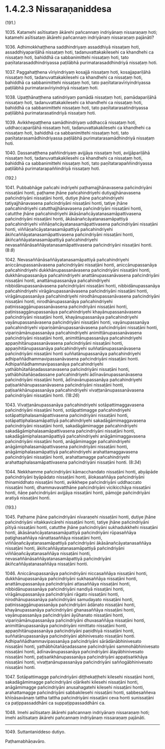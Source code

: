 

# 1.4.2.3 Nissaraṇaniddesa





(191.)

1035\. Katamehi asītisataṃ ākārehi pañcannaṃ indriyānaṃ nissaraṇaṃ hoti; katamehi asītisataṃ ākārehi pañcannaṃ indriyānaṃ nissaraṇaṃ pajānāti?

1036\. Adhimokkhaṭṭhena saddhindriyaṃ assaddhiyā nissaṭaṃ hoti, assaddhiyapariḷāhā nissaṭaṃ hoti, tadanuvattakakilesehi ca khandhehi ca nissaṭaṃ hoti, bahiddhā ca sabbanimittehi nissaṭaṃ hoti, tato paṇītatarasaddhindriyassa paṭilābhā purimatarasaddhindriyā nissaṭaṃ hoti.

1037\. Paggahaṭṭhena vīriyindriyaṃ kosajjā nissaṭaṃ hoti, kosajjapariḷāhā nissaṭaṃ hoti, tadanuvattakakilesehi ca khandhehi ca nissaṭaṃ hoti, bahiddhā ca sabbanimittehi nissaṭaṃ hoti, tato paṇītataravīriyindriyassa paṭilābhā purimataravīriyindriyā nissaṭaṃ hoti.

1038\. Upaṭṭhānaṭṭhena satindriyaṃ pamādā nissaṭaṃ hoti, pamādapariḷāhā nissaṭaṃ hoti, tadanuvattakakilesehi ca khandhehi ca nissaṭaṃ hoti, bahiddhā ca sabbanimittehi nissaṭaṃ hoti, tato paṇītatarasatindriyassa paṭilābhā purimatarasatindriyā nissaṭaṃ hoti.

1039\. Avikkhepaṭṭhena samādhindriyaṃ uddhaccā nissaṭaṃ hoti, uddhaccapariḷāhā nissaṭaṃ hoti, tadanuvattakakilesehi ca khandhehi ca nissaṭaṃ hoti, bahiddhā ca sabbanimittehi nissaṭaṃ hoti, tato paṇītatarasamādhindriyassa paṭilābhā purimatarasamādhindriyā nissaṭaṃ hoti.

1040\. Dassanaṭṭhena paññindriyaṃ avijjāya nissaṭaṃ hoti, avijjāpariḷāhā nissaṭaṃ hoti, tadanuvattakakilesehi ca khandhehi ca nissaṭaṃ hoti, bahiddhā ca sabbanimittehi nissaṭaṃ hoti, tato paṇītatarapaññindriyassa paṭilābhā purimatarapaññindriyā nissaṭaṃ hoti.

(192.)

1041\. Pubbabhāge pañcahi indriyehi paṭhamajjhānavasena pañcindriyāni nissaṭāni honti, paṭhame jhāne pañcahindriyehi dutiyajjhānavasena pañcindriyāni nissaṭāni honti, dutiye jhāne pañcahindriyehi tatiyajjhānavasena pañcindriyāni nissaṭāni honti, tatiye jhāne pañcahindriyehi catutthajjhānavasena pañcindriyāni nissaṭāni honti, catutthe jhāne pañcahindriyehi ākāsānañcāyatanasamāpattivasena pañcindriyāni nissaṭāni honti, ākāsānañcāyatanasamāpattiyā pañcahindriyehi viññāṇañcāyatanasamāpattivasena pañcindriyāni nissaṭāni honti, viññāṇañcāyatanasamāpattiyā pañcahindriyehi ākiñcaññāyatanasamāpattivasena pañcindriyāni nissaṭāni honti, ākiñcaññāyatanasamāpattiyā pañcahindriyehi nevasaññānāsaññāyatanasamāpattivasena pañcindriyāni nissaṭāni honti. (8:*8*)

1042\. Nevasaññānāsaññāyatanasamāpattiyā pañcahindriyehi aniccānupassanāvasena pañcindriyāni nissaṭāni honti, aniccānupassanāya pañcahindriyehi dukkhānupassanāvasena pañcindriyāni nissaṭāni honti, dukkhānupassanāya pañcahindriyehi anattānupassanāvasena pañcindriyāni nissaṭāni honti, anattānupassanāya pañcahindriyehi nibbidānupassanāvasena pañcindriyāni nissaṭāni honti, nibbidānupassanāya pañcahindriyehi virāgānupassanāvasena pañcindriyāni nissaṭāni honti, virāgānupassanāya pañcahindriyehi nirodhānupassanāvasena pañcindriyāni nissaṭāni honti, nirodhānupassanāya pañcahindriyehi paṭinissaggānupassanāvasena pañcindriyāni nissaṭāni honti, paṭinissaggānupassanāya pañcahindriyehi khayānupassanāvasena pañcindriyāni nissaṭāni honti, khayānupassanāya pañcahindriyehi vayānupassanāvasena pañcindriyāni nissaṭāni honti, vayānupassanāya pañcahindriyehi vipariṇāmānupassanāvasena pañcindriyāni nissaṭāni honti, vipariṇāmānupassanāya pañcahindriyehi animittānupassanāvasena pañcindriyāni nissaṭāni honti, animittānupassanāya pañcahindriyehi appaṇihitānupassanāvasena pañcindriyāni nissaṭāni honti, appaṇihitānupassanāya pañcahindriyehi suññatānupassanāvasena pañcindriyāni nissaṭāni honti suññatānupassanāya pañcahindriyehi adhipaññādhammavipassanāvasena pañcindriyāni nissaṭāni honti. Adhipaññādhammavipassanāya pañcahindriyehi yathābhūtañāṇadassanavasena pañcindriyāni nissaṭāni honti, yathābhūtañāṇadassane pañcahindriyehi ādīnavānupassanāvasena pañcindriyāni nissaṭāni honti, ādīnavānupassanāya pañcahindriyehi paṭisaṅkhānupassanāvasena pañcindriyāni nissaṭāni honti, paṭisaṅkhānupassanāya pañcahindriyehi vivaṭṭanānupassanāvasena pañcindriyāni nissaṭāni honti. (18:*26*)

1043\. Vivaṭṭanānupassanāya pañcahindriyehi sotāpattimaggavasena pañcindriyāni nissaṭāni honti, sotāpattimagge pañcahindriyehi sotāpattiphalasamāpattivasena pañcindriyāni nissaṭāni honti, sotāpattiphalasamāpattiyā pañcahindriyehi sakadāgāmimaggavasena pañcindriyāni nissaṭāni honti, sakadāgāmimagge pañcahindriyehi sakadāgāmiphalasamāpattivasena pañcindriyāni nissaṭāni honti, sakadāgāmiphalasamāpattiyā pañcahindriyehi anāgāmimaggavasena pañcindriyāni nissaṭāni honti, anāgāmimagge pañcahindriyehi anāgāmiphalasamāpattivasena pañcindriyāni nissaṭāni honti, anāgāmiphalasamāpattiyā pañcahindriyehi arahattamaggavasena pañcindriyāni nissaṭāni honti, arahattamagge pañcahindriyehi arahattaphalasamāpattivasena pañcindriyāni nissaṭāni honti. (8:*34*)

1044\. Nekkhamme pañcindriyāni kāmacchandato nissaṭāni honti, abyāpāde pañcindriyāni byāpādato nissaṭāni honti, ālokasaññāya pañcindriyāni thinamiddhato nissaṭāni honti, avikkhepe pañcindriyāni uddhaccato nissaṭāni honti, dhammavavatthāne pañcindriyāni vicikicchāya nissaṭāni honti, ñāṇe pañcindriyāni avijjāya nissaṭāni honti, pāmojje pañcindriyāni aratiyā nissaṭāni honti.

(193.)

1045\. Paṭhame jhāne pañcindriyāni nīvaraṇehi nissaṭāni honti, dutiye jhāne pañcindriyāni vitakkavicārehi nissaṭāni honti, tatiye jhāne pañcindriyāni pītiyā nissaṭāni honti, catutthe jhāne pañcindriyāni sukhadukkhehi nissaṭāni honti, ākāsānañcāyatanasamāpattiyā pañcindriyāni rūpasaññāya paṭighasaññāya nānattasaññāya nissaṭāni honti, viññāṇañcāyatanasamāpattiyā pañcindriyāni ākāsānañcāyatanasaññāya nissaṭāni honti, ākiñcaññāyatanasamāpattiyā pañcindriyāni viññāṇañcāyatanasaññāya nissaṭāni honti, nevasaññānāsaññāyatanasamāpattiyā pañcindriyāni ākiñcaññāyatanasaññāya nissaṭāni honti.

1046\. Aniccānupassanāya pañcindriyāni niccasaññāya nissaṭāni honti, dukkhānupassanāya pañcindriyāni sukhasaññāya nissaṭāni honti, anattānupassanāya pañcindriyāni attasaññāya nissaṭāni honti, nibbidānupassanāya pañcindriyāni nandiyā nissaṭāni honti, virāgānupassanāya pañcindriyāni rāgato nissaṭāni honti, nirodhānupassanāya pañcindriyāni samudayato nissaṭāni honti, paṭinissaggānupassanāya pañcindriyāni ādānato nissaṭāni honti, khayānupassanāya pañcindriyāni ghanasaññāya nissaṭāni honti, vayānupassanāya pañcindriyāni āyūhanato nissaṭāni honti, vipariṇāmānupassanāya pañcindriyāni dhuvasaññāya nissaṭāni honti, animittānupassanāya pañcindriyāni nimittato nissaṭāni honti, appaṇihitānupassanāya pañcindriyāni paṇidhiyā nissaṭāni honti, suññatānupassanāya pañcindriyāni abhinivesato nissaṭāni honti. Adhipaññādhammavipassanāya pañcindriyāni sārādānābhinivesato nissaṭāni honti, yathābhūtañāṇadassane pañcindriyāni sammohābhinivesato nissaṭāni honti, ādīnavānupassanāya pañcindriyāni ālayābhinivesato nissaṭāni honti, paṭisaṅkhānupassanāya pañcindriyāni appaṭisaṅkhāya nissaṭāni honti, vivaṭṭanānupassanāya pañcindriyāni saññogābhinivesato nissaṭāni honti.

1047\. Sotāpattimagge pañcindriyāni diṭṭhekaṭṭhehi kilesehi nissaṭāni honti, sakadāgāmimagge pañcindriyāni oḷārikehi kilesehi nissaṭāni honti, anāgāmimagge pañcindriyāni anusahagatehi kilesehi nissaṭāni honti, arahattamagge pañcindriyāni sabbakilesehi nissaṭāni honti, sabbesaññeva khīṇāsavānaṃ tattha tattha pañcindriyāni nissaṭāni ceva honti sunissaṭāni ca paṭippassaddhāni ca suppaṭippassaddhāni ca.

1048\. Imehi asītisataṃ ākārehi pañcannaṃ indriyānaṃ nissaraṇaṃ hoti; imehi asītisataṃ ākārehi pañcannaṃ indriyānaṃ nissaraṇaṃ pajānāti.

---

1049\. Suttantaniddeso dutiyo.

  
Paṭhamabhāṇavāro.





